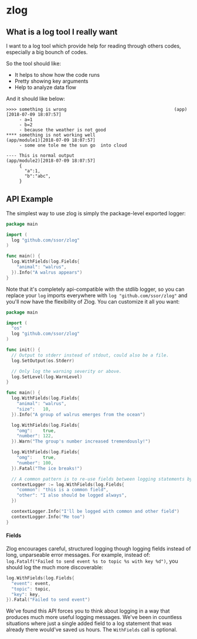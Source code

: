 # zlog

## What is a log tool I really want

I want to a log tool which provide help for reading through others codes,
especially a big bounch of codes.

So the tool should like:
- It helps to show how the code runs
- Pretty showing key arguments
- Help to analyze data flow

And it should like below:

```
>>>> something is wrong                                         (app)[2018-07-09 18:07:57]
     - a=1
     - b=2
     - because the weather is not good
**** something is not working well                              (app/module1)[2018-07-09 18:07:57]
     - some one tole me the sun go  into cloud

---- This is normal output                                      (app/module2)[2018-07-09 18:07:57]
     {
       "a":1,
       "b":"abc",
     }
```

## API Example

The simplest way to use zlog is simply the package-level exported logger:

```go
package main

import (
  log "github.com/ssor/zlog"
)

func main() {
  log.WithFields(log.Fields{
    "animal": "walrus",
  }).Info("A walrus appears")
}
```

Note that it's completely api-compatible with the stdlib logger, so you can
replace your `log` imports everywhere with `log "github.com/ssor/zlog"`
and you'll now have the flexibility of Zlog. You can customize it all you
want:

```go
package main

import (
  "os"
  log "github.com/ssor/zlog"
)

func init() {
  // Output to stderr instead of stdout, could also be a file.
  log.SetOutput(os.Stderr)

  // Only log the warning severity or above.
  log.SetLevel(log.WarnLevel)
}

func main() {
  log.WithFields(log.Fields{
    "animal": "walrus",
    "size":   10,
  }).Info("A group of walrus emerges from the ocean")

  log.WithFields(log.Fields{
    "omg":    true,
    "number": 122,
  }).Warn("The group's number increased tremendously!")

  log.WithFields(log.Fields{
    "omg":    true,
    "number": 100,
  }).Fatal("The ice breaks!")

  // A common pattern is to re-use fields between logging statements by re-using
  contextLogger := log.WithFields(log.Fields{
    "common": "this is a common field",
    "other": "I also should be logged always",
  })

  contextLogger.Info("I'll be logged with common and other field")
  contextLogger.Info("Me too")
}
```


#### Fields

Zlog encourages careful, structured logging though logging fields instead of
long, unparseable error messages. For example, instead of: `log.Fatalf("Failed
to send event %s to topic %s with key %d")`, you should log the much more
discoverable:

```go
log.WithFields(log.Fields{
  "event": event,
  "topic": topic,
  "key": key,
}).Fatal("Failed to send event")
```

We've found this API forces you to think about logging in a way that produces
much more useful logging messages. We've been in countless situations where just
a single added field to a log statement that was already there would've saved us
hours. The `WithFields` call is optional.

